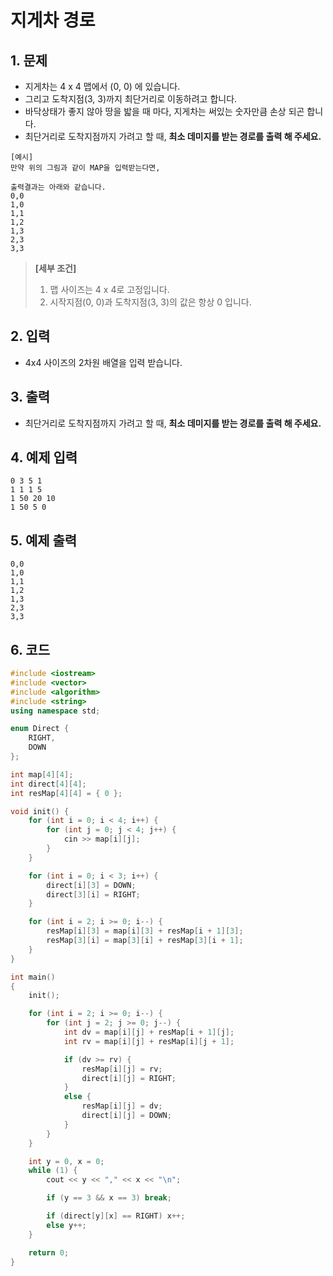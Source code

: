 # 지게차 경로 #

## 1. 문제
- 지게차는 4 x 4 맵에서 (0, 0) 에 있습니다.
- 그리고 도착지점(3, 3)까지 최단거리로 이동하려고 합니다.
- 바닥상태가 좋지 않아 땅을 밟을 때 마다, 지게차는 써있는 숫자만큼 손상 되곤 합니다.
- 최단거리로 도착지점까지 가려고 할 때, **최소 데미지를 받는 경로를 출력 해 주세요.**



```
[예시]
만약 위의 그림과 같이 MAP을 입력받는다면,

출력결과는 아래와 같습니다.
0,0
1,0
1,1
1,2
1,3
2,3
3,3
```

> **[세부 조건]**
>
> 1. 맵 사이즈는 4 x 4로 고정입니다.
> 2. 시작지점(0, 0)과 도착지점(3, 3)의 값은 항상 0 입니다.

## 2. 입력

- 4x4 사이즈의 2차원 배열을 입력 받습니다.

## 3. 출력
- 최단거리로 도착지점까지 가려고 할 때, **최소 데미지를 받는 경로를 출력 해 주세요.**

## 4. 예제 입력
```
0 3 5 1
1 1 1 5
1 50 20 10
1 50 5 0
```

## 5. 예제 출력
```
0,0
1,0
1,1
1,2
1,3
2,3
3,3
```

## 6. 코드

```c++
#include <iostream>
#include <vector>
#include <algorithm>
#include <string>
using namespace std;

enum Direct {
	RIGHT,
	DOWN
};

int map[4][4];
int direct[4][4];
int resMap[4][4] = { 0 };

void init() {
	for (int i = 0; i < 4; i++) {
		for (int j = 0; j < 4; j++) {
			cin >> map[i][j];
		}
	}

	for (int i = 0; i < 3; i++) {
		direct[i][3] = DOWN;
		direct[3][i] = RIGHT;
	}

	for (int i = 2; i >= 0; i--) {
		resMap[i][3] = map[i][3] + resMap[i + 1][3];
		resMap[3][i] = map[3][i] + resMap[3][i + 1];
	}
}

int main()
{
	init();

	for (int i = 2; i >= 0; i--) {
		for (int j = 2; j >= 0; j--) {
			int dv = map[i][j] + resMap[i + 1][j];
			int rv = map[i][j] + resMap[i][j + 1];

			if (dv >= rv) {
				resMap[i][j] = rv;
				direct[i][j] = RIGHT;
			} 
			else {
				resMap[i][j] = dv;
				direct[i][j] = DOWN;
			}
		}
	}

	int y = 0, x = 0;
	while (1) {
		cout << y << "," << x << "\n";

		if (y == 3 && x == 3) break;

		if (direct[y][x] == RIGHT) x++;
		else y++;
	}

	return 0;
}
```
